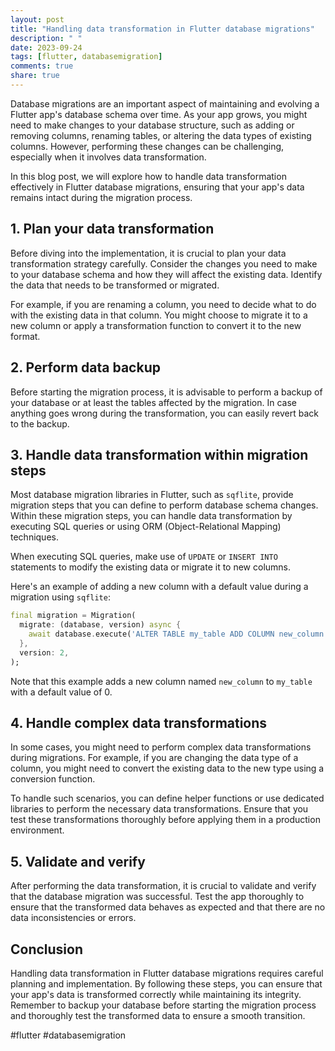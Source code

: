 ```yaml
---
layout: post
title: "Handling data transformation in Flutter database migrations"
description: " "
date: 2023-09-24
tags: [flutter, databasemigration]
comments: true
share: true
---
```


Database migrations are an important aspect of maintaining and evolving a Flutter app's database schema over time. As your app grows, you might need to make changes to your database structure, such as adding or removing columns, renaming tables, or altering the data types of existing columns. However, performing these changes can be challenging, especially when it involves data transformation.

In this blog post, we will explore how to handle data transformation effectively in Flutter database migrations, ensuring that your app's data remains intact during the migration process.

## 1. Plan your data transformation

Before diving into the implementation, it is crucial to plan your data transformation strategy carefully. Consider the changes you need to make to your database schema and how they will affect the existing data. Identify the data that needs to be transformed or migrated.

For example, if you are renaming a column, you need to decide what to do with the existing data in that column. You might choose to migrate it to a new column or apply a transformation function to convert it to the new format.

## 2. Perform data backup

Before starting the migration process, it is advisable to perform a backup of your database or at least the tables affected by the migration. In case anything goes wrong during the transformation, you can easily revert back to the backup.

## 3. Handle data transformation within migration steps

Most database migration libraries in Flutter, such as `sqflite`, provide migration steps that you can define to perform database schema changes. Within these migration steps, you can handle data transformation by executing SQL queries or using ORM (Object-Relational Mapping) techniques.

When executing SQL queries, make use of `UPDATE` or `INSERT INTO` statements to modify the existing data or migrate it to new columns.

Here's an example of adding a new column with a default value during a migration using `sqflite`:

```dart
final migration = Migration(
  migrate: (database, version) async {
    await database.execute('ALTER TABLE my_table ADD COLUMN new_column INTEGER DEFAULT 0;');
  },
  version: 2,
);
```

Note that this example adds a new column named `new_column` to `my_table` with a default value of 0.

## 4. Handle complex data transformations

In some cases, you might need to perform complex data transformations during migrations. For example, if you are changing the data type of a column, you might need to convert the existing data to the new type using a conversion function.

To handle such scenarios, you can define helper functions or use dedicated libraries to perform the necessary data transformations. Ensure that you test these transformations thoroughly before applying them in a production environment.

## 5. Validate and verify

After performing the data transformation, it is crucial to validate and verify that the database migration was successful. Test the app thoroughly to ensure that the transformed data behaves as expected and that there are no data inconsistencies or errors.

## Conclusion

Handling data transformation in Flutter database migrations requires careful planning and implementation. By following these steps, you can ensure that your app's data is transformed correctly while maintaining its integrity. Remember to backup your database before starting the migration process and thoroughly test the transformed data to ensure a smooth transition.

#flutter #databasemigration